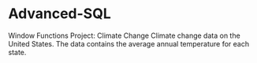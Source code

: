 # Advanced-SQL
Window Functions
Project: Climate Change
Climate change data on the United States. The data contains the average annual temperature for each state.
